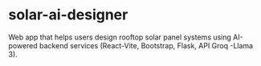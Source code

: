 # solar-ai-designer
Web app that helps users design rooftop solar panel systems using AI-powered backend services (React-Vite, Bootstrap, Flask, API Groq -Llama 3).
